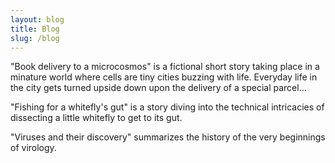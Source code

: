 ```yaml
---
layout: blog
title: Blog
slug: /blog
---
```


"Book delivery to a microcosmos" is a fictional short story taking place in a minature world where cells are tiny cities buzzing with life. Everyday life in the city gets turned upside down upon the delivery of a special parcel... 

"Fishing for a whitefly's gut" is a story diving into the technical intricacies of dissecting a little whitefly to get to its gut. 

"Viruses and their discovery" summarizes the history of the very beginnings of virology.   

<br />
